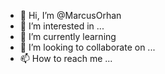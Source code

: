 - 👋 Hi, I’m @MarcusOrhan
- 👀 I’m interested in ...
- 🌱 I’m currently learning   
- 💞️ I’m looking to collaborate on ...
- 📫 How to reach me ...

<!---
MarcusOrhan/MarcusOrhan is a ✨ special ✨ repository because its `README.md` (this file) appears on your GitHub profile.
You can click the Preview link to take a look at your changes.
--->
